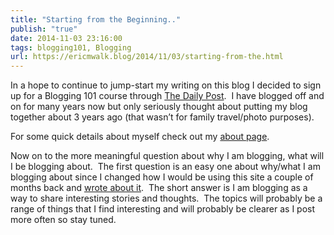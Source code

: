 ```yaml
---
title: "Starting from the Beginning.."
publish: "true"
date: 2014-11-03 23:16:00
tags: blogging101, Blogging
url: https://ericmwalk.blog/2014/11/03/starting-from-the.html
---
```


In a hope to continue to jump-start my writing on this blog I decided to sign up for a Blogging 101 course through <a href="http://dailypost.wordpress.com/">The Daily Post</a>.  I have blogged off and on for many years now but only seriously thought about putting my blog together about 3 years ago (that wasn’t for family travel/photo purposes).

For some quick details about myself check out my <a title="About" href="https://ericmwalk.blog/about/">about page</a>.

Now on to the more meaningful question about why I am blogging, what will I be blogging about.  The first question is an easy one about why/what I am blogging about since I changed how I would be using this site a couple of months back and <a title="Now that’s different" href="https://ericmwalk.blog/2014/10/13/now-thats-different.html">wrote about it</a>.  The short answer is I am blogging as a way to share interesting stories and thoughts.  The topics will probably be a range of things that I find interesting and will probably be clearer as I post more often so stay tuned.